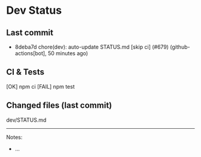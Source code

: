 # Dev Status

## Last commit
- 8deba7d chore(dev): auto-update STATUS.md [skip ci] (#679) (github-actions[bot], 50 minutes ago)
## CI & Tests
[OK] npm ci
[FAIL] npm test

## Changed files (last commit)
dev/STATUS.md

---
Notes:
- ...
